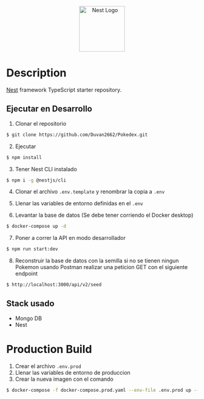 <p align="center">
  <a href="http://nestjs.com/" target="blank"><img src="https://nestjs.com/img/logo-small.svg" width="120" alt="Nest Logo" /></a>
</p>

[circleci-image]: https://img.shields.io/circleci/build/github/nestjs/nest/master?token=abc123def456
[circleci-url]: https://circleci.com/gh/nestjs/nest

  

# Description

[Nest](https://github.com/nestjs/nest) framework TypeScript starter repository.

## Ejecutar en Desarrollo

1. Clonar el repositorio
```bash
$ git clone https://github.com/Duvan2662/Pokedex.git
```

2. Ejecutar 
```bash
$ npm install
```

3. Tener Nest CLI instalado
```bash
$ npm i -g @nestjs/cli
```

4. Clonar el archivo ```.env.template``` y renombrar la copia a ```.env```

5. Llenar las variables de entorno definidas en el ```.env```

6. Levantar la base de datos (Se debe tener corriendo el Docker desktop)
```bash
$ docker-compose up -d
```

7. Poner a correr la API en modo desarrollador   
```bash
$ npm run start:dev
```

8. Reconstruir la base de datos con la semilla si no se tienen ningun Pokemon usando Postman realizar una peticion GET con el siguiente endpoint  
```bash
$ http://localhost:3000/api/v2/seed
```

## Stack usado
* Mongo DB
* Nest


# Production Build
1. Crear el archivo ```.env.prod```
2. Llenar las variables de entorno de produccion
3. Crear la nueva imagen con el comando
```bash
$ docker-compose -f docker-compose.prod.yaml --env-file .env.prod up --build
```

